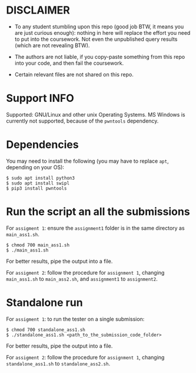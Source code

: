 # DISCLAIMER

- To any student stumbling upon this repo (good job BTW, it means you are just curious enough): nothing in here will replace the effort you need to put into the coursework. Not even the unpublished query results (which are not revealing BTW).

- The authors are not liable, if you copy-paste something from this repo into your code, and then fail the coursework.

- Certain relevant files are not shared on this repo.

# Support INFO

Supported: GNU/Linux and other unix Operating Systems.
MS Windows is currently not supported, because of the `pwntools` dependency.

# Dependencies

You may need to install the following (you may have to replace `apt`, depending on your OS):

```console
$ sudo apt install python3
$ sudo apt install swipl
$ pip3 install pwntools
```

# Run the script an all the submissions

For `assigment 1`: ensure the `assignment1` folder is in the same directory as `main_ass1.sh`.

```console
$ chmod 700 main_ass1.sh
$ ./main_ass1.sh
```

For better results, pipe the output into a file.

For `assigment 2`: follow the procedure for `assignment 1`, changing `main_ass1.sh` to `main_ass2.sh`, and `assignment1` to `assignment2`.

# Standalone run

For `assigment 1`: to run the tester on a single submission:

```console
$ chmod 700 standalone_ass1.sh
$ ./standalone_ass1.sh <path_to_the_submission_code_folder>
```

For better results, pipe the output into a file.

For `assigment 2`: follow the procedure for `assignment 1`, changing `standalone_ass1.sh` to `standalone_ass2.sh`.
